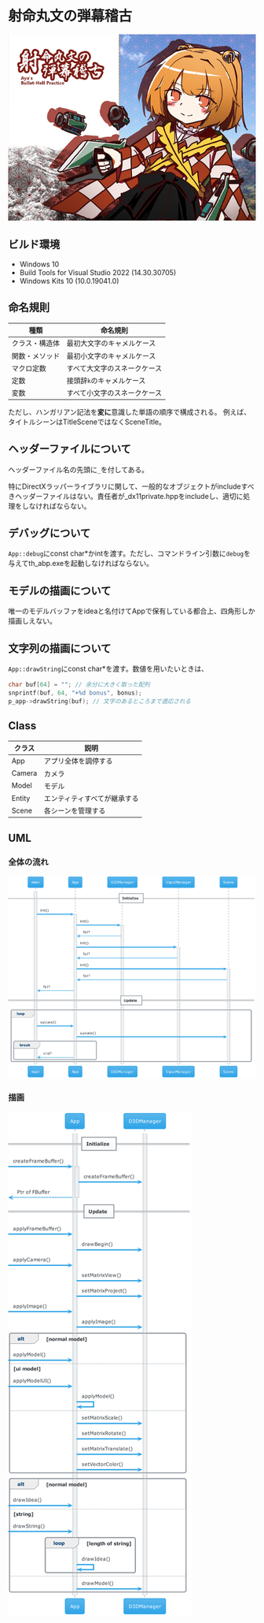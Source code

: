 # 射命丸文の弾幕稽古

![Title](build/html/title.png)


## ビルド環境

* Windows 10
* Build Tools for Visual Studio 2022 (14.30.30705)
* Windows Kits 10 (10.0.19041.0)

## 命名規則

| 種類 | 命名規則 |
| ----- | ----- |
| クラス・構造体 | 最初大文字のキャメルケース |
| 関数・メソッド | 最初小文字のキャメルケース |
| マクロ定数 | すべて大文字のスネークケース |
| 定数 | 接頭辞`k`のキャメルケース |
| 変数 | すべて小文字のスネークケース |

ただし、ハンガリアン記法を**変に**意識した単語の順序で構成される。
例えば、タイトルシーンはTitleSceneではなくSceneTitle。

## ヘッダーファイルについて

ヘッダーファイル名の先頭に`_`を付してある。

特にDirectXラッパーライブラリに関して、一般的なオブジェクトがincludeすべきヘッダーファイルはない。責任者が_dx11private.hppをincludeし、適切に処理をしなければならない。

## デバッグについて

`App::debug`にconst char\*かintを渡す。ただし、コマンドライン引数に`debug`を与えてth_abp.exeを起動しなければならない。

## モデルの描画について

唯一のモデルバッファをideaと名付けてAppで保有している都合上、四角形しか描画しえない。

## 文字列の描画について

`App::drawString`にconst char\*を渡す。数値を用いたいときは、
```c++
char buf[64] = ""; // 余分に大きく取った配列
snprintf(buf, 64, "+%d bonus", bonus);
p_app->drawString(buf); // 文字のあるところまで適応される
```

## Class

| クラス | 説明 |
| ----- | ---------- |
| App | アプリ全体を調停する |
| Camera | カメラ |
| Model | モデル |
| Entity | エンティティすべてが継承する |
| Scene | 各シーンを管理する |

## UML

### 全体の流れ

![Initialize](uml/allflow.png)

### 描画

![Draw](uml/drawing.png)
